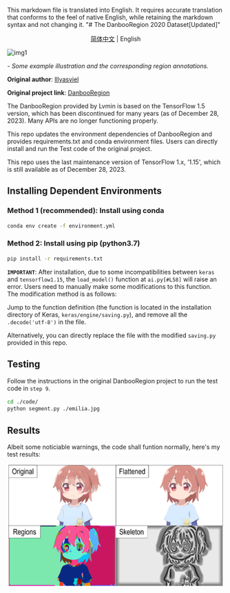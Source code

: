 This markdown file is translated into English. It requires accurate translation that conforms to the feel of native English, while retaining the markdown syntax and not changing it. "# The DanbooRegion 2020 Dataset[Updated]"

<div align="center">

[简体中文](https://github.com/zhenglinpan/DanbooRegion/blob/master/README.md)  |  English

</div>

![img1](https://lllyasviel.github.io/DanbooRegion/page_imgs/ex.jpg)

*- Some example illustration and the corresponding region annotations.*

**Original author**: [lllyasviel](https://github.com/lllyasviel)

**Original project link**: [DanbooRegion](https://github.com/lllyasviel/DanbooRegion)

The DanbooRegion provided by Lvmin is based on the TensorFlow 1.5 version, which has been discontinued for many years (as of December 28, 2023). Many APIs are no longer functioning properly.

This repo updates the environment dependencies of DanbooRegion and provides requirements.txt and conda environment files. Users can directly install and run the Test code of the original project.

This repo uses the last maintenance version of TensorFlow 1.x, '1.15', which is still available as of December 28, 2023.

## Installing Dependent Environments
### Method 1 (recommended): Install using conda
```bash
conda env create -f environment.yml
```

### Method 2: Install using pip (python3.7)  
```bash
pip install -r requirements.txt
```

**`IMPORTANT`**: After installation, due to some incompatibilities between `keras` and `tensorflow1.15`, the `load_model()` function at `ai.py[#L58]` will raise an error. Users need to manually make some modifications to this function. The modification method is as follows:

Jump to the function definition (the function is located in the installation directory of Keras, `keras/engine/saving.py`), and remove all the `.decode('utf-8')` in the file.

Alternatively, you can directly replace the file with the modified `saving.py` provided in this repo.

## Testing
Follow the instructions in the original DanbooRegion project to run the test code in `step 9`.

```bash
cd ./code/  
python segment.py ./emilia.jpg
```

## Results
Albeit some noticiable warnings, the code shall funtion normally, here's my test results:

![img1](https://github.com/zhenglinpan/DanbooRegion/blob/master/code/results/results.png)

